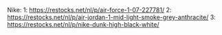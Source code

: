 <!-- <img src="${item.photo4}" alt="${item.name}" class="thumbnail-image" data-src="${item.photo4}"> -->


Nike:
1: https://restocks.net/nl/p/air-force-1-07-227781/
2: https://restocks.net/nl/p/air-jordan-1-mid-light-smoke-grey-anthracite/
3: https://restocks.net/nl/p/nike-dunk-high-black-white/